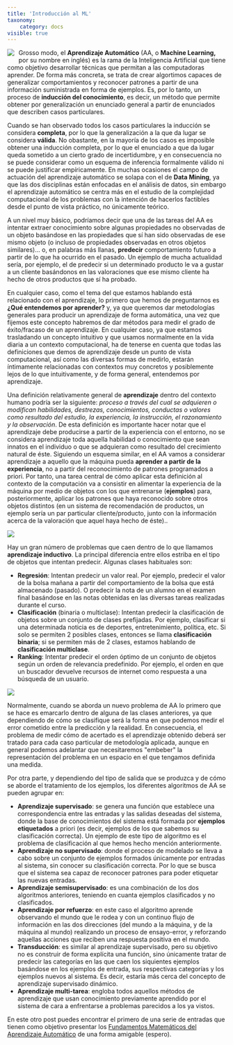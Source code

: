 ```yaml
---
title: 'Introducción al ML'
taxonomy:
    category: docs
visible: true
---
```


<img style="float:left;margin:0 10px 10px 0;" src="http://3.bp.blogspot.com/-u7Fkk8haI40/TuOkKrTbbWI/AAAAAAAADUU/Hsib8G7daYA/s1600/ml-robot.png"/> Grosso modo, el **Aprendizaje Automático** (AA, o **Machine Learning,** por su nombre en inglés) es la rama de la Inteligencia Artificial que tiene como objetivo desarrollar técnicas que permitan a las computadoras aprender. De forma más concreta, se trata de crear algortimos capaces de generalizar comportamientos y reconocer patrones a partir de una información suministrada en forma de ejemplos. Es, por lo tanto, un proceso de **inducción del conocimiento**, es decir, un método que permite obtener por generalización un enunciado general a partir de enunciados que describen casos particulares.

Cuando se han observado todos los casos particulares la inducción se considera **completa**, por lo que la generalización a la que da lugar se considera **válida**. No obastante, en la mayoría de los casos es imposible obtener una inducción completa, por lo que el enunciado a que da lugar queda sometido a un cierto grado de incertidumbre, y en consecuencia no se puede considerar como un esquema de inferencia formalmente válido ni se puede justificar empíricamente. En muchas ocasiones el campo de actuación del aprendizaje automático se solapa con el de **Data Mining**, ya que las dos disciplinas están enfocadas en el análisis de datos, sin embargo el aprendizaje automático se centra más en el estudio de la complejidad computacional de los problemas con la intención de hacerlos factibles desde el punto de vista práctico, no únicamente teórico.

A un nivel muy básico, podríamos decir que una de las tareas del AA es intentar extraer conocimiento sobre algunas propiedades no observadas de un objeto basándose en las propiedades que sí han sido observadas de ese mismo objeto (o incluso de propiedades observadas en otros objetos similares)... o, en palabras más llanas, **predecir** comportamiento futuro a partir de lo que ha ocurrido en el pasado. Un ejemplo de mucha actualidad sería, por ejemplo, el de predecir si un determinado producto le va a gustar a un cliente basándonos en las valoraciones que ese mismo cliente ha hecho de otros productos que sí ha probado.

En cualquier caso, como el tema del que estamos hablando está relacionado con el aprendizaje, lo primero que hemos de preguntarnos es **¿Qué entendemos por aprender?** y, ya que queremos dar metodologías generales para producir un aprendizaje de forma automática, una vez que fijemos este concepto habremos de dar métodos para medir el grado de éxito/fracaso de un aprendizaje. En cualquier caso, ya que estamos trasladando un concepto intuitivo y que usamos normalmente en la vida diaria a un contexto computacional, ha de tenerse en cuenta que todas las definiciones que demos de aprendizaje desde un punto de vista computacional, así como las diversas formas de medirlo, estarán íntimamente relacionadas con contextos muy concretos y posiblemente lejos de lo que intuitivamente, y de forma general, entendemos por aprendizaje.

Una definición relativamente general de **aprendizaje** dentro del contexto humano podría ser la siguiente: _proceso a través del cual se adquieren o modifican habilidades, destrezas, conocimientos, conductas o valores como resultado del estudio, la experiencia, la instrucción, el razonamiento y la observación_. De esta definición es importante hacer notar que el aprendizaje debe producirse a partir de la experiencia con el entorno, no se considera aprendizaje toda aquella habilidad o conocimiento que sean innatos en el individuo o que se adquieran como resultado del crecimiento natural de éste. Siguiendo un esquema similar, en el AA vamos a considerar aprendizaje a aquello que la máquina pueda **aprender a partir de la experiencia**, no a partir del reconocimiento de patrones programados a priori. Por tanto, una tarea central de cómo aplicar esta definición al contexto de la computación va a consistir en alimentar la experiencia de la máquina por medio de objetos con los que entrenarse (**ejemplos**) para, posteriormente, aplicar los patrones que haya reconocido sobre otros objetos distintos (en un sistema de recomendación de productos, un ejemplo sería un par particular cliente/producto, junto con la información acerca de la valoración que aquel haya hecho de éste)..

<img src="http://blog.adnanmasood.com/wp-content/uploads/2012/04/ml-wordle-1024x546.jpg"/>

Hay un gran número de problemas que caen dentro de lo que llamamos **aprendizaje inductivo**. La principal diferencia entre ellos estriba en el tipo de objetos que intentan predecir. Algunas clases habituales son:

*   **Regresión**: Intentan predecir un valor real. Por ejemplo, predecir el valor de la bolsa mañana a partir del comportamiento de la bolsa que está almacenado (pasado). O predecir la nota de un alumno en el examen final basándose en las notas obtenidas en las diversas tareas realizadas durante el curso.
*   **Clasificación** (binaria o multiclase): Intentan predecir la clasificación de objetos sobre un conjunto de clases prefijadas. Por ejemplo, clasificar si una determinada noticia es de deportes, entretenimiento, política, etc. Si solo se permiten 2 posibles clases, entonces se llama **clasificación binaria**; si se permiten más de 2 clases, estamos hablando de **clasificación multiclase**.
*   **Ranking**: Intentar predecir el orden óptimo de un conjunto de objetos según un orden de relevancia predefinido. Por ejemplo, el orden en que un buscador devuelve recursos de internet como respuesta a una búsqueda de un usuario.

<img src="http://mlpy.sourceforge.net/images/screenshots.jpg"/>

Normalmente, cuando se aborda un nuevo problema de AA lo primero que se hace es emarcarlo dentro de alguna de las clases anteriores, ya que dependiendo de cómo se clasifique será la forma en que podemos medir el error cometido entre la predicción y la realidad. En consecuencia, el problema de medir cómo de acertado es el aprendizaje obtenido deberá ser tratado para cada caso particular de metodología aplicada, aunque en general podemos adelantar que necesitaremos "embeber" la representación del problema en un espacio en el que tengamos definida una medida.

Por otra parte, y dependiendo del tipo de salida que se produzca y de cómo se aborde el tratamiento de los ejemplos, los diferentes algoritmos de AA se pueden agrupar en:

*   **Aprendizaje supervisado**: se genera una función que establece una correspondencia entre las entradas y las salidas deseadas del sistema, donde la base de conocimientos del sistema está formada por **ejemplos etiquetados** a priori (es decir, ejemplos de los que sabemos su clasificación correcta). Un ejemplo de este tipo de algoritmo es el problema de clasificación al que hemos hecho mención anteriormente.
*   **Aprendizaje no supervisado**: donde el proceso de modelado se lleva a cabo sobre un conjunto de ejemplos formados únicamente por entradas al sistema, sin conocer su clasificación correcta. Por lo que se busca que el sistema sea capaz de reconocer patrones para poder etiquetar las nuevas entradas.
*   **Aprendizaje semisupervisado**: es una combinación de los dos algoritmos anteriores, teniendo en cuanta ejemplos clasificados y no clasificados.
*   **Aprendizaje por refuerzo**: en este caso el algoritmo aprende observando el mundo que le rodea y con un continuo flujo de información en las dos direcciones (del mundo a la máquina, y de la máquina al mundo) realizando un proceso de ensayo-error, y reforzando aquellas acciones que reciben una respuesta positiva en el mundo.
*   **Transducción**: es similar al aprendizaje supervisado, pero su objetivo no es construir de forma explícita una función, sino únicamente tratar de predecir las categorías en las que caen los siquientes ejemplos basándose en los ejemplos de entrada, sus respectivas categorías y los ejemplos nuevos al sistema. Es decir, estaría más cerca del concepto de aprendizaje supervisado dinámico.
*   **Aprendizaje multi-tarea**: engloba todos aquellos métodos de aprendizaje que usan conocimiento previamente aprendido por el sistema de cara a enfrentarse a problemas parecidos a los ya vistos.

En este otro post puedes encontrar el primero de una serie de entradas que tienen como objetivo presentar los [Fundamentos Matemáticos del Aprendizaje Automático](http://www.cs.us.es/~fsancho/?e=169) de una forma amigable (espero).